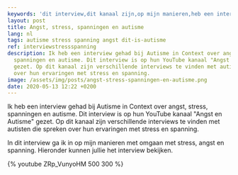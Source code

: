 ```yaml
---
keywords: 'dit interview,dit kanaal zijn,op mijn manieren,heb een interview,stress'
layout: post
title: Angst, stress, spanningen en autisme
lang: nl
tags: autisme stress spanning angst dit-is-autisme
ref: interviewstressspanning
description: Ik heb een interview gehad bij Autisme in Context over angst, stress,
  spanningen en autisme. Dit interview is op hun YouTube kanaal "Angst en Autisme"
  gezet. Op dit kanaal zijn verschillende interviews te vinden met autisten die spreken
  over hun ervaringen met stress en spanning.
image: /assets/img/posts/angst-stress-spanningen-en-autisme.png
date: 2020-05-13 12:22 +0200
---
```

Ik heb een interview gehad bij Autisme in Context over angst, stress, spanningen en autisme. Dit interview is op hun YouTube kanaal "Angst en Autisme" gezet. Op dit kanaal zijn verschillende interviews te vinden met autisten die spreken over hun ervaringen met stress en spanning.

In dit interview ga ik in op mijn manieren met omgaan met stress, angst en spanning. Hieronder kunnen jullie het interview bekijken.

{% youtube ZRp_VunyoHM 500 300 %}
